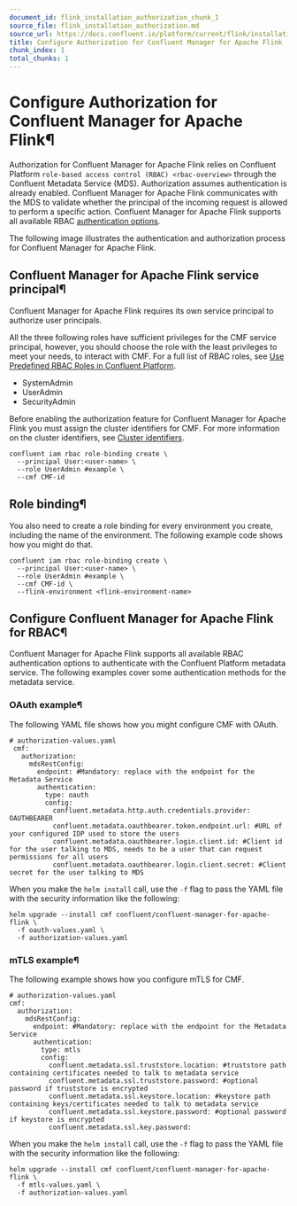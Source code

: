 ```yaml
---
document_id: flink_installation_authorization_chunk_1
source_file: flink_installation_authorization.md
source_url: https://docs.confluent.io/platform/current/flink/installation/authorization.html
title: Configure Authorization for Confluent Manager for Apache Flink
chunk_index: 1
total_chunks: 1
---
```


# Configure Authorization for Confluent Manager for Apache Flink¶

Authorization for Confluent Manager for Apache Flink relies on Confluent Platform `role-based access control (RBAC) <rbac-overview>` through the Confluent Metadata Service (MDS). Authorization assumes authentication is already enabled. Confluent Manager for Apache Flink communicates with the MDS to validate whether the principal of the incoming request is allowed to perform a specific action. Confluent Manager for Apache Flink supports all available RBAC [authentication options](../../security/authorization/rbac/overview.html#rbac-authentication-options).

The following image illustrates the authentication and authorization process for Confluent Manager for Apache Flink.

[](../../_images/cmf-security.png)

## Confluent Manager for Apache Flink service principal¶

Confluent Manager for Apache Flink requires its own service principal to authorize user principals.

All the three following roles have sufficient privileges for the CMF service principal, however, you should choose the role with the least privileges to meet your needs, to interact with CMF. For a full list of RBAC roles, see [Use Predefined RBAC Roles in Confluent Platform](../../security/authorization/rbac/rbac-predefined-roles.html#rbac-predefined-roles).

  * SystemAdmin
  * UserAdmin
  * SecurityAdmin

Before enabling the authorization feature for Confluent Manager for Apache Flink you must assign the cluster identifiers for CMF. For more information on the cluster identifiers, see [Cluster identifiers](../configure/access-control.html#af-ac-cluster-id).

    confluent iam rbac role-binding create \
      --principal User:<user-name> \
      --role UserAdmin #example \
      --cmf CMF-id

## Role binding¶

You also need to create a role binding for every environment you create, including the name of the environment. The following example code shows how you might do that.

    confluent iam rbac role-binding create \
      --principal User:<user-name> \
      --role UserAdmin #example \
      --cmf CMF-id \
      --flink-environment <flink-environment-name>

## Configure Confluent Manager for Apache Flink for RBAC¶

Confluent Manager for Apache Flink supports all available RBAC authentication options to authenticate with the Confluent Platform metadata service. The following examples cover some authentication methods for the metadata service.

### OAuth example¶

The following YAML file shows how you might configure CMF with OAuth.

    # authorization-values.yaml
     cmf:
       authorization:
         mdsRestConfig:
           endpoint: #Mandatory: replace with the endpoint for the Metadata Service
           authentication:
             type: oauth
             config:
               confluent.metadata.http.auth.credentials.provider: OAUTHBEARER
               confluent.metadata.oauthbearer.token.endpoint.url: #URL of your configured IDP used to store the users
               confluent.metadata.oauthbearer.login.client.id: #Client id for the user talking to MDS, needs to be a user that can request permissions for all users
               confluent.metadata.oauthbearer.login.client.secret: #Client secret for the user talking to MDS

When you make the `helm install` call, use the `-f` flag to pass the YAML file with the security information like the following:

    helm upgrade --install cmf confluent/confluent-manager-for-apache-flink \
      -f oauth-values.yaml \
      -f authorization-values.yaml

### mTLS example¶

The following example shows how you configure mTLS for CMF.

    # authorization-values.yaml
    cmf:
      authorization:
        mdsRestConfig:
          endpoint: #Mandatory: replace with the endpoint for the Metadata Service
          authentication:
            type: mtls
            config:
              confluent.metadata.ssl.truststore.location: #truststore path containing certificates needed to talk to metadata service
              confluent.metadata.ssl.truststore.password: #optional password if truststore is encrypted
              confluent.metadata.ssl.keystore.location: #keystore path containing keys/certificates needed to talk to metadata service
              confluent.metadata.ssl.keystore.password: #optional password if keystore is encrypted
              confluent.metadata.ssl.key.password:

When you make the `helm install` call, use the `-f` flag to pass the YAML file with the security information like the following:

    helm upgrade --install cmf confluent/confluent-manager-for-apache-flink \
      -f mtls-values.yaml \
      -f authorization-values.yaml
